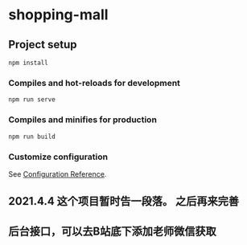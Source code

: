 # shopping-mall

## Project setup
```
npm install
```

### Compiles and hot-reloads for development
```
npm run serve
```

### Compiles and minifies for production
```
npm run build
```

### Customize configuration
See [Configuration Reference](https://cli.vuejs.org/config/).

## 2021.4.4 这个项目暂时告一段落。 之后再来完善
## 后台接口，可以去B站底下添加老师微信获取